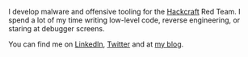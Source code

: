 I develop malware and offensive tooling for the [Hackcraft](https://hackcraft.gr) Red Team. I spend a lot of my time writing low-level code, reverse engineering, or staring at debugger screens.

You can find me on [LinkedIn](https://www.linkedin.com/in/naliferopoulos/), [Twitter](https://twitter.com/naliferopoulos) and at [my blog](https://naliferopoulos.github.io/ThinkingInBinary).

<!--
Flag: ThisIsAPrettyLongFlagCongratsForFindingIt!
Nice one! If you are in Athens, Greece, hit me up so we can grab a beer and catch up! :^)
-->


